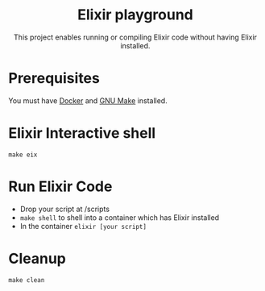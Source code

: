 <center> 
<h1>Elixir playground</h1>
This project enables running or compiling Elixir code without having Elixir installed.
</center> 

# Prerequisites
You must have [Docker](https://www.docker.com) and [GNU Make](https://www.gnu.org/software/make/) installed.

# Elixir Interactive shell
`make eix`

# Run Elixir Code
- Drop your script at /scripts
- `make shell` to shell into a container which has Elixir installed
- In the container `elixir [your script]`

# Cleanup
`make clean`